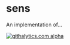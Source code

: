 sens
====

An implementation of...

[![githalytics.com alpha](https://cruel-carlota.pagodabox.com/f0a39aa0149d2ef83cbb4cdd587a569c "githalytics.com")](http://githalytics.com/smcantab/sens)
